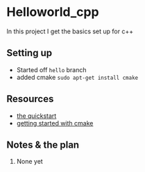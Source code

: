 # Helloworld_cpp

In this project I get the basics set up for c++

## Setting up

* Started off `hello` branch
* added cmake `sudo apt-get install cmake`

## Resources

* [the quickstart](https://code.visualstudio.com/docs/cpp/cmake-quickstart)
* [getting started with cmake](https://code.visualstudio.com/docs/cpp/CMake-linux)


## Notes & the plan

1. None yet
